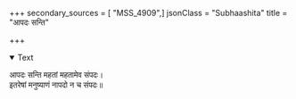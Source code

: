 +++
secondary_sources = [ "MSS_4909",]
jsonClass = "Subhaashita"
title = "आपदः सन्ति"

+++

<details open><summary>Text</summary>

आपदः सन्ति महतां महतामेव संपदः।  
इतरेषां मनुष्याणं नापदो न च संपदः॥
</details>
